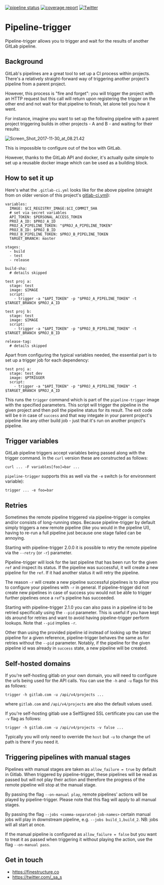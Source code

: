 [![pipeline status](https://gitlab.com/finestructure/pipeline-trigger/badges/master/pipeline.svg)](https://gitlab.com/finestructure/pipeline-trigger/commits/master)
[![coverage report](https://gitlab.com/finestructure/pipeline-trigger/badges/master/coverage.svg)](https://finestructure.gitlab.io/pipeline-trigger/)
[![Twitter](https://img.shields.io/badge/twitter-@__sa__s-blue.svg?logo=twitter)](https://twitter.com/_sa_s)

# Pipeline-trigger

Pipeline-trigger allows you to trigger and wait for the results of another GitLab pipeline.

## Background

GitLab's pipelines are a great tool to set up a CI process within projects. There's a relatively straight-forward way of triggering another project's pipeline from a parent project.

However, this process is "fire and forget": you will trigger the project with an HTTP request but this call will return upon registering the trigger on the other end and not wait for that pipeline to finish, let alone tell you how it went.

For instance, imagine you want to set up the following pipeline with a parent project triggering builds in other projects - A and B - and waiting for their results:

![Screen_Shot_2017-11-30_at_08.21.42](/uploads/c906618303dcf0124185b97f56d3fe97/Screen_Shot_2017-11-30_at_08.21.42.png)

This is impossible to configure out of the box with GitLab.

However, thanks to the GitLab API and docker, it's actually quite simple to set up a reusable docker image which can be used as a building block.

## How to set it up

Here's what the `.gitlab-ci.yml` looks like for the above pipeline (straight from on older version of this project's [gitlab-ci.yml](https://gitlab.com/finestructure/pipeline-trigger/blob/a052c9f47d7f0fdafb9641ccb9ef831b8e1ad49a/.gitlab-ci.yml)):

```
variables:
  IMAGE: $CI_REGISTRY_IMAGE:$CI_COMMIT_SHA
  # set via secret variables
  API_TOKEN: $PERSONAL_ACCESS_TOKEN
  PROJ_A_ID: $PROJ_A_ID
  PROJ_A_PIPELINE_TOKEN: "$PROJ_A_PIPELINE_TOKEN"
  PROJ_B_ID: $PROJ_B_ID
  PROJ_B_PIPELINE_TOKEN: $PROJ_B_PIPELINE_TOKEN
  TARGET_BRANCH: master

stages:
  - build
  - test
  - release

build-sha:
  # details skipped

test proj a:
  stage: test
  image: $IMAGE
  script: 
    - trigger -a "$API_TOKEN" -p "$PROJ_A_PIPELINE_TOKEN" -t $TARGET_BRANCH $PROJ_A_ID

test proj b:
  stage: test
  image: $IMAGE
  script: 
    - trigger -a "$API_TOKEN" -p "$PROJ_B_PIPELINE_TOKEN" -t $TARGET_BRANCH $PROJ_B_ID

release-tag:
  # details skipped
```

Apart from configuring the typical variables needed, the essential part is to set up a trigger job for each dependency:

```
test proj a:
  stage: test_dev
  image: $PTRIGGER
  script: 
    - trigger -a "$API_TOKEN" -p "$PROJ_A_PIPELINE_TOKEN" -t $TARGET_BRANCH $PROJ_A_ID
```

This runs the `trigger` command which is part of the `pipeline-trigger` image with the specified parameters. This script will trigger the pipeline in the given project and then poll the pipeline status for its result. The exit code will be `0` in case of `success` and that way integate in your parent project's pipeline like any other build job - just that it's run on another project's pipeline.

## Trigger variables

GitLab pipeline triggers accept variables being passed along with the trigger command. In the `curl` version these are constructed as follows:

```
curl ... -F variables[foo]=bar ...
```

`pipeline-trigger` supports this as well via the `-e` switch (`e` for environment variable):

```
trigger ... -e foo=bar
```

## Retries

Sometimes the remote pipeline triggered via pipeline-trigger is complex and/or consists of long-running steps. Because pipeline-trigger by default simply triggers a new remote pipeline (like you would in the pipeline UI), having to re-run a full pipeline just because one stage failed can be annoying.

Starting with pipeline-trigger 2.0.0 it is possible to retry the remote pipeline via the `--retry` (or `-r`) parameter.

Pipeline-trigger will look for the last pipeline that has been run for the given `ref` and inspect its status. If the pipeline was successful, it will create a new pipeline for the `ref`. If it had another status it will retry the pipeline.

The reason `-r` will create a new pipeline successful pipelines is to allow you to configure your pipelines with `-r` in general. If pipeline-trigger did not create new pipelines in case of success you would not be able to trigger further pipelines once a `ref`'s pipeline has succeeded.

Starting with pipeline-trigger 2.1.0 you can also pass in a pipeline id to be retried specifically using the `--pid` parameter. This is useful if you have kept ids around for retries and want to avoid having pipeline-trigger perform lookups. Note that `--pid` implies `-r`.

Other than using the provided pipeline id instead of looking up the latest pipeline for a given reference, pipeline-trigger behaves the same as for retries without the `--pid` parameter. Notably, if the pipeline for the given pipeline id was already in `success` state, a new pipeline will be created.

## Self-hosted domains

If you're self-hosting gitlab on your own domain, you will need to configure the urls being used for the API calls. You can use the `-h` and `-u` flags for this as follows:

```
trigger -h gitlab.com -u /api/v4/projects ...
```

where `gitlab.com` and `/api/v4/projects` are also the default values used.

If you're self-hosting gitlab use a SelfSigned SSL certificate you can use the `-v` flag as follows:

```
trigger -h gitlab.com -u /api/v4/projects -v false ...
```

Typically you will only need to override the `host` but `-u` to change the url path is there if you need it.

## Triggering pipelines with manual stages

Pipelines with manual stages are taken as `allow_failure = true` by default in Gitlab. When triggered by pipeline-trigger, these pipelines will be read as passed but will not play their action and therefore the progress of the remote pipeline will stop at the manual stage.

By passing the flag `--on-manual play`, remote pipelines' actions will be played by pipeline-trigger. Please note that this flag will apply to all manual stages.

By passing the flag `--jobs <comma-separated-job-names>` certain manual jobs will play in downstream pipeline, e.g. `--jobs build_1,build_2`. NB: jobs will all start at once.

If the manual pipeline is configured as `allow_failure = false` but you want to treat it as passed when triggering it without playing the action, use the flag `--on-manual pass`.

## Get in touch

- https://finestructure.co
- https://twitter.com/_sa_s
